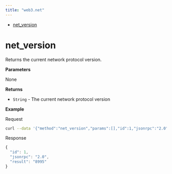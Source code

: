 ```yaml
---
title: "web3.net"
---
```


- [net_version](#net_version)

# net_version

Returns the current network protocol version.

**Parameters**

None

**Returns**

- `String` - The current network protocol version

**Example**

Request
```bash
curl --data '{"method":"net_version","params":[],"id":1,"jsonrpc":"2.0"}' -H "Content-Type: application/json" -X POST localhost:8545
```

Response
```js
{
  "id": 1,
  "jsonrpc": "2.0",
  "result": "8995"
}
```
